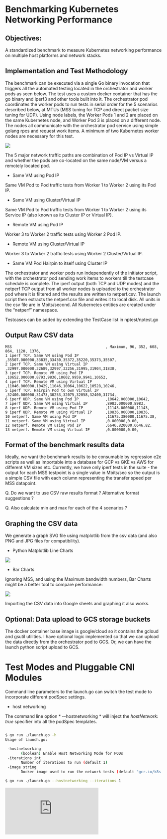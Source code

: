 # Benchmarking Kubernetes Networking Performance

## Objectives:
A standardized benchmark to measure Kubernetes networking performance on multiple host platforms and network stacks.

## Implementation and Test Methodology

The benchmark can be executed via a single Go binary invocation that triggers all the automated testing located in the orchestrator and worker pods as seen below. The test uses a custom docker container that has the go binary and iperf3 and other tools built into it.
The orchestrator pod coordinates the worker pods to run tests in serial order for the 5 scenarios described below, at MTUs (MSS tuning for TCP and direct packet size tuning for UDP).
Using node labels, the Worker Pods 1 and 2 are placed on the same Kubernetes node, and Worker Pod 3 is placed on a different node. The nodes all communicate with the orchestrator pod service using simple golang rpcs and request work items. A minimum of two Kubernetes worker nodes are necessary for this test.

![](images/BenchmarkingKubernetesNetworkingPerformance.svg)

The 5 major network traffic paths are combination of Pod IP vs Virtual IP and whether the pods are co-located on the same node/VM versus a remotely located pod.

* Same VM using Pod IP

Same VM Pod to Pod traffic tests from Worker 1 to Worker 2 using its Pod IP.

* Same VM using Cluster/Virtual IP

Same VM Pod to Pod traffic tests from Worker 1 to Worker 2 using its Service IP (also known as its Cluster IP or Virtual IP).

* Remote VM using Pod IP

Worker 3 to Worker 2 traffic tests using Worker 2 Pod IP.

* Remote VM using Cluster/Virtual IP

Worker 3 to Worker 2 traffic tests using Worker 2 Cluster/Virtual IP.

* Same VM Pod Hairpin to itself using Cluster IP

The orchestrator and worker pods run independently of the initiator script, with the orchestrator pod sending work items to workers till the testcase schedule is complete.
The iperf output (both TCP and UDP modes) and the netperf TCP output from all worker nodes is uploaded to the orchestrator pod where it is filtered and the results are written to netperf.csv.
The launch script then extracts the netperf.csv file and writes it to local disk. All units in the csv file are in Mbits/second.
All Kubernetes entities are created under the “netperf” namespace.

Testcases can be added by extending the TestCase list in nptest/nptest.go

## Output Raw CSV data

```console
MSS                                          , Maximum, 96, 352, 608, 864, 1120, 1376,
1 iperf TCP. Same VM using Pod IP            ,35507.000000,33835,33430,35372,35220,35373,35507,
2 iperf TCP. Same VM using Virtual IP        ,32997.000000,32689,32997,32256,31995,31904,31830,
3 iperf TCP. Remote VM using Pod IP          ,10652.000000,8793,9836,10602,9959,9941,10652,
4 iperf TCP. Remote VM using Virtual IP      ,11046.000000,10429,11046,10064,10622,10528,10246,
5 iperf TCP. Hairpin Pod to own Virtual IP   ,32400.000000,31473,30253,32075,32058,32400,31734,
6 iperf UDP. Same VM using Pod IP            ,10642.000000,10642,
7 iperf UDP. Same VM using Virtual IP        ,8983.000000,8983,
8 iperf UDP. Remote VM using Pod IP          ,11143.000000,11143,
9 iperf UDP. Remote VM using Virtual IP      ,10836.000000,10836,
10 netperf. Same VM using Pod IP             ,11675.380000,11675.38,
11 netperf. Same VM using Virtual IP         ,0.000000,0.00,
12 netperf. Remote VM using Pod IP           ,6646.820000,6646.82,
13 netperf. Remote VM using Virtual IP       ,0.000000,0.00,

```

## Format of the benchmark results data

Ideally, we want the benchmark results to be consumable by regression e2e scripts as well as importable into a database for GCP vs GKE vs AWS for different VM sizes etc.
Currently, we have only iperf tests in the suite - the output for each MSS testpoint is a single value in Mbits/sec so the output is a simple CSV file with each column representing the transfer speed per MSS datapoint.

Q. Do we want to use CSV raw results format ? Alternative format suggestions ?

Q. Also calculate min and max for each of the 4 scenarios ?

## Graphing the CSV data

We generate a graph SVG file using matplotlib from the csv data (and also PNG and JPG files for compatibility).

* Python Matplotlib Line Charts

![](images/netperf.svg)

* Bar Charts

Ignoring MSS, and using the Maximum bandwidth numbers, Bar Charts might be a better tool to compare performance:

![](images/netperf.bar.svg)

Importing the CSV data into Google sheets and graphing it also works.

## Optional: Data upload to GCS storage buckets
The docker container base image is google/cloud so it contains the gcloud and gsutil utilities. I have optional logic implemented so that we can upload the data directly from the orchestrator pod to GCS.
Or, we can have the launch python script upload to GCS.

# Test Modes and Pluggable CNI Modules

Command line parameters to the launch.go can switch the test mode to incorporate different podSpec settings.

* host networking

 The command line option * --hostnetworking * will inject the *hostNetwork: true* specifier into all the podSpec templates.

 ```bash

 $ go run ./launch.go -h
 Usage of launch.go:

  -hostnetworking
        (boolean) Enable Host Networking Mode for PODs
  -iterations int
        Number of iterations to run (default 1)
  -image string
        Docker image used to run the network tests (default "gcr.io/k8s-staging-perf-tests/netperf")

 $ go run ./launch.go --hostnetworking --iterations 1

 ```


[![Analytics](https://kubernetes-site.appspot.com/UA-36037335-10/GitHub/test/benchmarks/netperf/README.md?pixel)]()
